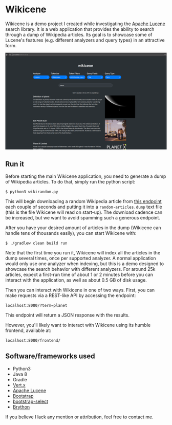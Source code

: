 # Wikicene

Wikicene is a demo project I created while investigating the [Apache Lucene](https://lucene.apache.org/) search library.
It is a web application that provides the ability to search through a dump of Wikipedia articles.
Its goal is to showcase some of Lucene's features (e.g. different analyzers and query types) in an attractive form.

![wikicene frontend](screenshots/wikicene-planet-search.png)

## Run it

Before starting the main Wikicene application, you need to generate a dump of Wikipedia articles.
To do that, simply run the python script:

```shell script
$ python3 wikirandom.py
```

This will begin downloading a random Wikipedia article from
[this endpoint](https://en.wikipedia.org/api/rest_v1/page/random/summary) each couple of seconds and putting it into
a `random-articles.dump` text file (this is the file Wikicene will read on start-up).
The download cadence can be increased, but we want to avoid spamming such a generous endpoint.

After you have your desired amount of articles in the dump (Wikicene can handle tens of thousands easily), you can start
Wikicene with:

```shell script
$ ./gradlew clean build run
```

Note that the first time you run it, Wikicene will index all the articles in the dump several times, once per supported
analyzer. A normal application would only use one analyzer when indexing, but this is a demo designed to showcase the
search behavior with different analyzers. For around 25k articles, expect a first-run time of about 1 or 2 minutes
before you can interact with the application, as well as about 0.5 GB of disk usage.

Then you can interact with Wikicene in one of two ways. First, you can make requests via a REST-like API by accessing
the endpoint:

```
localhost:8080/?term=planet
```

This endpoint will return a JSON response with the results.

However, you'll likely want to interact with Wikicene using its humble frontend, available at:

```
localhost:8080/frontend/
``` 

## Software/frameworks used

- Python3
- Java 8
- Gradle
- [Vert.x](https://vertx.io/)
- [Apache Lucene](https://lucene.apache.org/)
- [Bootstrap](https://getbootstrap.com/)
- [bootstrap-select](https://github.com/snapappointments/bootstrap-select)
- [Brython](https://brython.info/)

If you believe I lack any mention or attribution, feel free to contact me.
